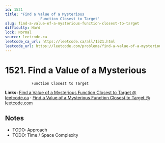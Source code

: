 ```yaml
--- 
id: 1521
title: "Find a Value of a Mysterious
                Function Closest to Target"
slug: find-a-value-of-a-mysterious-function-closest-to-target
difficulty: Hard
lock: Normal
source: leetcode.ca
leetcode_ca_url: https://leetcode.ca/all/1521.html
leetcode_url: https://leetcode.com/problems/find-a-value-of-a-mysterious-function-closest-to-target/
---
```


# 1521. Find a Value of a Mysterious
                Function Closest to Target

**Links:** [Find a Value of a Mysterious
                Function Closest to Target @ leetcode.ca](https://leetcode.ca/all/1521.html) · [Find a Value of a Mysterious
                Function Closest to Target @ leetcode.com](https://leetcode.com/problems/find-a-value-of-a-mysterious-function-closest-to-target/)

## Notes
- TODO: Approach
- TODO: Time / Space Complexity
